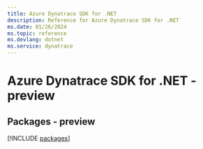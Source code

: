 ```yaml
---
title: Azure Dynatrace SDK for .NET
description: Reference for Azure Dynatrace SDK for .NET
ms.date: 01/26/2024
ms.topic: reference
ms.devlang: dotnet
ms.service: dynatrace
---
```

# Azure Dynatrace SDK for .NET - preview
## Packages - preview
[!INCLUDE [packages](dynatrace-index.md)]